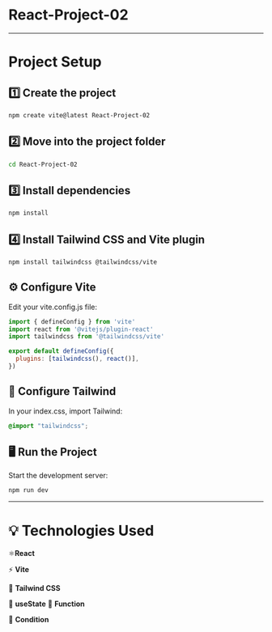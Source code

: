 # React-Project-02

---
# Project Setup

## 1️⃣ Create the project
```bash
npm create vite@latest React-Project-02
```
## 2️⃣ Move into the project folder
```bash
cd React-Project-02
```
## 3️⃣ Install dependencies
```bash
npm install
```
## 4️⃣ Install Tailwind CSS and Vite plugin
```bash
npm install tailwindcss @tailwindcss/vite
```
##  ⚙️ Configure Vite
Edit your vite.config.js file:
```js
import { defineConfig } from 'vite'
import react from '@vitejs/plugin-react'
import tailwindcss from '@tailwindcss/vite'

export default defineConfig({
  plugins: [tailwindcss(), react()],
})
```
## 🎨 Configure Tailwind
In your index.css, import Tailwind:
```css
@import "tailwindcss";
```
## 🖥️ Run the Project
Start the development server:
```bash
npm run dev
```
---
# 💡 Technologies Used

⚛️**React**

⚡ **Vite**

🎨 **Tailwind CSS**

🧩 **useState**
🧩 **Function**

🧩 **Condition**
